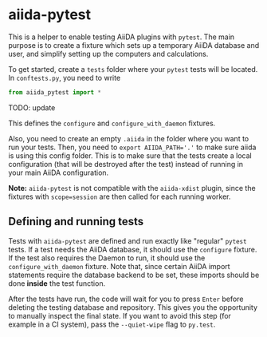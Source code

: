 # aiida-pytest

This is a helper to enable testing AiiDA plugins with ``pytest``. The main purpose is to create a fixture which sets up a temporary AiiDA database and user, and simplify setting up the computers and calculations.

To get started, create a ``tests`` folder where your ``pytest`` tests will be located. In ``conftests.py``, you need to write

```python
from aiida_pytest import *
```

TODO: update

This defines the ``configure`` and ``configure_with_daemon`` fixtures.

Also, you need to create an empty ``.aiida`` in the folder where you want to run your tests. Then, you need to ``export AIIDA_PATH='.'`` to make sure aiida is using this config folder. This is to make sure that the tests create a local configuration (that will be destroyed after the test) instead of running in your main AiiDA configuration.

**Note:** ``aiida-pytest`` is not compatible with the ``aiida-xdist`` plugin, since the fixtures with ``scope=session`` are then called for each running worker.

## Defining and running tests

Tests with ``aiida-pytest`` are defined and run exactly like "regular" ``pytest`` tests. If a test needs the AiiDA database, it should use the ``configure`` fixture. If the test also requires the Daemon to run, it should use the ``configure_with_daemon`` fixture. Note that, since certain AiiDA import statements require the database backend to be set, these imports should be done **inside** the test function.

After the tests have run, the code will wait for you to press ``Enter`` before deleting the testing database and repository. This gives you the opportunity to manually inspect the final state. If you want to avoid this step (for example in a CI system), pass the ``--quiet-wipe`` flag to ``py.test``.
